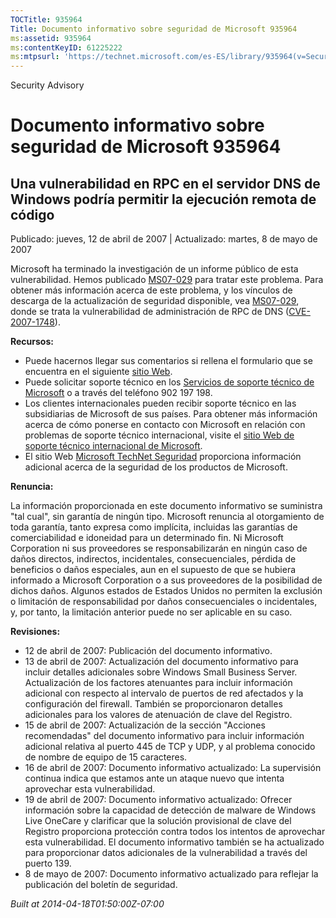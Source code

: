 ```yaml
---
TOCTitle: 935964
Title: Documento informativo sobre seguridad de Microsoft 935964
ms:assetid: 935964
ms:contentKeyID: 61225222
ms:mtpsurl: 'https://technet.microsoft.com/es-ES/library/935964(v=Security.10)'
---
```


Security Advisory

Documento informativo sobre seguridad de Microsoft 935964
=========================================================

Una vulnerabilidad en RPC en el servidor DNS de Windows podría permitir la ejecución remota de código
-----------------------------------------------------------------------------------------------------

Publicado: jueves, 12 de abril de 2007 | Actualizado: martes, 8 de mayo de 2007

Microsoft ha terminado la investigación de un informe público de esta vulnerabilidad. Hemos publicado [MS07-029](http://technet.microsoft.com/security/bulletin/ms07-029) para tratar este problema. Para obtener más información acerca de este problema, y los vínculos de descarga de la actualización de seguridad disponible, vea [MS07-029](http://technet.microsoft.com/security/bulletin/ms07-029), donde se trata la vulnerabilidad de administración de RPC de DNS ([CVE-2007-1748](http://www.cve.mitre.org/cgi-bin/cvename.cgi?name=cve-2007-1748)).

**Recursos:**

-   Puede hacernos llegar sus comentarios si rellena el formulario que se encuentra en el siguiente [sitio Web](https://support.microsoft.com/common/survey.aspx?scid=sw;en;1257&amp;showpage=1&amp;ws=technet&amp;sd=tech).
-   Puede solicitar soporte técnico en los [Servicios de soporte técnico de Microsoft](http://support.microsoft.com/default.aspx?scid=fh;es-es;incidentsubmit) o a través del teléfono 902 197 198.
-   Los clientes internacionales pueden recibir soporte técnico en las subsidiarias de Microsoft de sus países. Para obtener más información acerca de cómo ponerse en contacto con Microsoft en relación con problemas de soporte técnico internacional, visite el [sitio Web de soporte técnico internacional de Microsoft](http://go.microsoft.com/fwlink/?linkid=21155).
-   El sitio Web [Microsoft TechNet Seguridad](http://www.microsoft.com/spain/technet/seguridad/default.mspx) proporciona información adicional acerca de la seguridad de los productos de Microsoft.

**Renuncia:**

La información proporcionada en este documento informativo se suministra "tal cual", sin garantía de ningún tipo. Microsoft renuncia al otorgamiento de toda garantía, tanto expresa como implícita, incluidas las garantías de comerciabilidad e idoneidad para un determinado fin. Ni Microsoft Corporation ni sus proveedores se responsabilizarán en ningún caso de daños directos, indirectos, incidentales, consecuenciales, pérdida de beneficios o daños especiales, aun en el supuesto de que se hubiera informado a Microsoft Corporation o a sus proveedores de la posibilidad de dichos daños. Algunos estados de Estados Unidos no permiten la exclusión o limitación de responsabilidad por daños consecuenciales o incidentales, y, por tanto, la limitación anterior puede no ser aplicable en su caso.

**Revisiones:**

-   12 de abril de 2007: Publicación del documento informativo.
-   13 de abril de 2007: Actualización del documento informativo para incluir detalles adicionales sobre Windows Small Business Server. Actualización de los factores atenuantes para incluir información adicional con respecto al intervalo de puertos de red afectados y la configuración del firewall. También se proporcionaron detalles adicionales para los valores de atenuación de clave del Registro.
-   15 de abril de 2007: Actualización de la sección "Acciones recomendadas" del documento informativo para incluir información adicional relativa al puerto 445 de TCP y UDP, y al problema conocido de nombre de equipo de 15 caracteres.
-   16 de abril de 2007: Documento informativo actualizado: La supervisión continua indica que estamos ante un ataque nuevo que intenta aprovechar esta vulnerabilidad.
-   19 de abril de 2007: Documento informativo actualizado: Ofrecer información sobre la capacidad de detección de malware de Windows Live OneCare y clarificar que la solución provisional de clave del Registro proporciona protección contra todos los intentos de aprovechar esta vulnerabilidad. El documento informativo también se ha actualizado para proporcionar datos adicionales de la vulnerabilidad a través del puerto 139.
-   8 de mayo de 2007: Documento informativo actualizado para reflejar la publicación del boletín de seguridad.

*Built at 2014-04-18T01:50:00Z-07:00*
